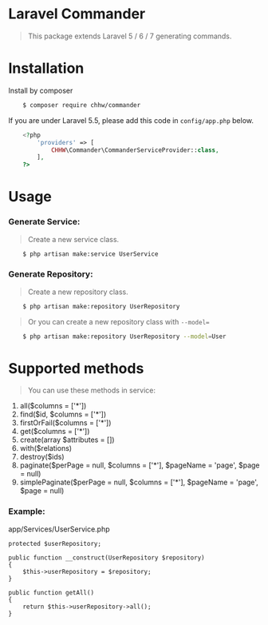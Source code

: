 # Laravel Commander

> This package extends Laravel 5 / 6 / 7 generating commands.

# Installation

Install by composer

```bash
    $ composer require chhw/commander
```

If you are under Laravel 5.5, please add this code in `config/app.php` below.

```php
    <?php
        'providers' => [
            CHHW\Commander\CommanderServiceProvider::class,
        ],
    ?>
```

# Usage

### Generate Service:

> Create a new service class.

```bash
    $ php artisan make:service UserService
```

### Generate Repository:

> Create a new repository class.

```bash
    $ php artisan make:repository UserRepository
```

> Or you can create a new repository class with `--model=`

```bash
    $ php artisan make:repository UserRepository --model=User
```

# Supported methods

> You can use these methods in service:

1. all($columns = ['*'])
2. find($id, $columns = ['*'])
3. firstOrFail($columns = ['*'])
4. get($columns = ['*'])
5. create(array $attributes = [])
6. with($relations)
7. destroy($ids)
8. paginate($perPage = null, $columns = ['*'], $pageName = 'page', $page = null)
9. simplePaginate($perPage = null, $columns = ['*'], $pageName = 'page', $page = null)

### Example:

app/Services/UserService.php

```
protected $userRepository;

public function __construct(UserRepository $repository)
{
    $this->userRepository = $repository;
}

public function getAll()
{
    return $this->userRepository->all();
}
```
